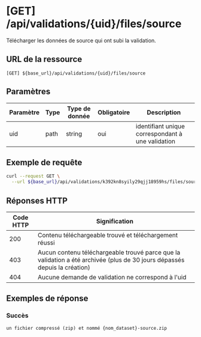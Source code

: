 # [GET] /api/validations/{uid}/files/source <!-- {docsify-ignore-all} -->

Télécharger les données de source qui ont subi la validation.

## URL de la ressource

`[GET] ${base_url}/api/validations/{uid}/files/source`

## Paramètres

| Paramètre | Type | Type de donnée | Obligatoire | Description                                       |
| --------- | ---- | -------------- | ----------- | ------------------------------------------------- |
| uid       | path | string         | oui         | identifiant unique correspondant à une validation |

## Exemple de requête

```bash
curl --request GET \
  --url ${base_url}/api/validations/k392kn8syily29qjj18959hs/files/source
```

## Réponses HTTP

| Code HTTP | Signification                                                                                                             |
| --------- | ------------------------------------------------------------------------------------------------------------------------- |
| 200       | Contenu téléchargeable trouvé et téléchargement réussi                                                                    |
| 403       | Aucun contenu téléchargeable trouvé parce que la validation a été archivée (plus de 30 jours dépassés depuis la création) |
| 404       | Aucune demande de validation ne correspond à l'uid                                                                        |

## Exemples de réponse

### Succès

```
un fichier compressé (zip) et nommé {nom_dataset}-source.zip
```
